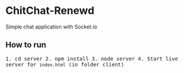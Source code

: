 # ChitChat-Renewd

Simple chat application with Socket.io

## How to run
<kbd>1. cd server<kbd/>
<kbd>2. npm install</kbd>
<kbd>3. node server</kbd>
4. Start live server for `index.html` (in folder client)
